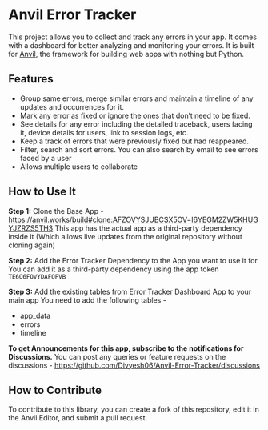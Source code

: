 # Anvil Error Tracker

This project allows you to collect and track any errors in your app. It comes with a dashboard for better analyzing and monitoring your errors. It is built for [Anvil](https://anvil.works?utm_source=github:app_README), the framework for building web apps with nothing but Python.

## Features

* Group same errors, merge similar errors and maintain a timeline of any updates and occurrences for it.
* Mark any error as fixed or ignore the ones that don’t need to be fixed.
* See details for any error including the detailed traceback, users facing it, device details for users, link to session logs, etc.
* Keep a track of errors that were previously fixed but had reappeared.
* Filter, search and sort errors. You can also search by email to see errors faced by a user
* Allows multiple users to collaborate
  
## How to Use It

**Step 1:** Clone the Base App - https://anvil.works/build#clone:AFZOVYSJUBCSX5OV=I6YEGM2ZW5KHUGYJZRZS5TH3
This app has the actual app as a third-party dependency inside it (Which allows live updates from the original repository without cloning again)

**Step 2:** Add the Error Tracker Dependency to the App you want to use it for.
You can add it as a third-party dependency using the app token `TE6Q6FOVYDAFQFVB`

**Step 3:** Add the existing tables from Error Tracker Dashboard App to your main app
You need to add the following tables - 

* app_data
* errors
* timeline

**To get Announcements for this app, subscribe to the notifications for Discussions.**
You can post any queries or feature requests on the discussions - https://github.com/Divyesh06/Anvil-Error-Tracker/discussions

## How to Contribute

To contribute to this library, you can create a fork of this repository, edit it in the Anvil Editor, and submit a pull request.
